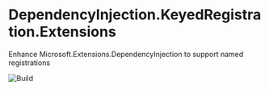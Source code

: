 # DependencyInjection.KeyedRegistration.Extensions
Enhance Microsoft.Extensions.DependencyInjection to support named registrations

![Build](https://github.com/waxtell/DependencyInjection.KeyedRegistration.Extensions/workflows/Build/badge.svg)
